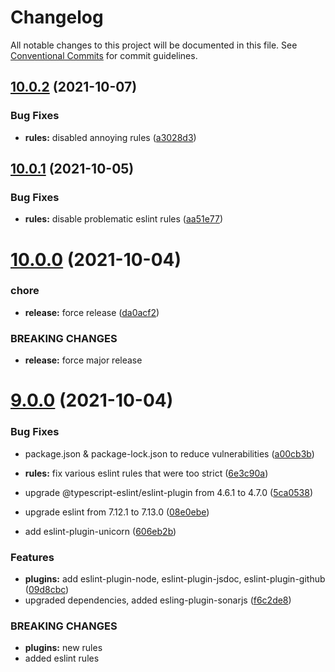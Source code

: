 # Changelog

All notable changes to this project will be documented in this file. See
[Conventional Commits](https://conventionalcommits.org) for commit guidelines.

## [10.0.2](https://github.com/spudly/eslint-config/compare/v10.0.1...v10.0.2) (2021-10-07)


### Bug Fixes

* **rules:** disabled annoying rules ([a3028d3](https://github.com/spudly/eslint-config/commit/a3028d357d397f137e679c9f7c9709ee27f4d744))

## [10.0.1](https://github.com/spudly/eslint-config/compare/v10.0.0...v10.0.1) (2021-10-05)


### Bug Fixes

* **rules:** disable problematic eslint rules ([aa51e77](https://github.com/spudly/eslint-config/commit/aa51e77029d74c28bc4755e52188be799f8d8d14))

# [10.0.0](https://github.com/spudly/eslint-config/compare/v9.0.0...v10.0.0) (2021-10-04)


### chore

* **release:** force release ([da0acf2](https://github.com/spudly/eslint-config/commit/da0acf2fc2abc0ef2e3cae496b3788beefec928e))


### BREAKING CHANGES

* **release:** force major release

# [9.0.0](https://github.com/spudly/eslint-config/compare/v8.0.0...v9.0.0) (2021-10-04)


### Bug Fixes

* package.json & package-lock.json to reduce vulnerabilities ([a00cb3b](https://github.com/spudly/eslint-config/commit/a00cb3bf329c7992bd4221942bf536d872c51b38))
* **rules:** fix various eslint rules that were too strict ([6e3c90a](https://github.com/spudly/eslint-config/commit/6e3c90a3f756d4e310462e9514750c2fca420527))
* upgrade @typescript-eslint/eslint-plugin from 4.6.1 to 4.7.0 ([5ca0538](https://github.com/spudly/eslint-config/commit/5ca053897463c7ce8aa0c4fb8060c052530b6466))
* upgrade eslint from 7.12.1 to 7.13.0 ([08e0ebe](https://github.com/spudly/eslint-config/commit/08e0ebe45068019560eacc24195657eb161e33ac))


* add eslint-plugin-unicorn ([606eb2b](https://github.com/spudly/eslint-config/commit/606eb2b8f9c006c577697f9784a09deaae6ffa10))


### Features

* **plugins:** add eslint-plugin-node, eslint-plugin-jsdoc, eslint-plugin-github ([09d8cbc](https://github.com/spudly/eslint-config/commit/09d8cbc96a6f914b549748b50556d9dd9f9aa32f))
* upgraded dependencies, added esling-plugin-sonarjs ([f6c2de8](https://github.com/spudly/eslint-config/commit/f6c2de81bd70245af9218ca81b3b929f284fdd50))


### BREAKING CHANGES

* **plugins:** new rules
* added eslint rules
